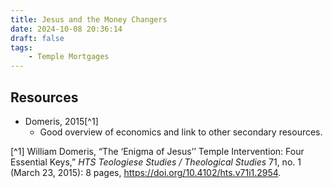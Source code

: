 ```yaml
---
title: Jesus and the Money Changers
date: 2024-10-08 20:36:14
draft: false
tags:
    - Temple Mortgages
---
```


## Resources
- Domeris, 2015[^1]
    - Good overview of economics and link to other secondary resources.


[^1] William Domeris, “The ‘Enigma of Jesus’’ Temple Intervention: Four Essential Keys,” <i>HTS Teologiese Studies / Theological Studies</i> 71, no. 1 (March 23, 2015): 8 pages, https://doi.org/10.4102/hts.v71i1.2954.
